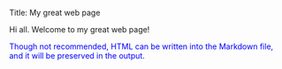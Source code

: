 Title: My great web page

Hi all. Welcome to my great web page!

<!--
HTML comments are removed before the conversion to HTML.
Therefore this comment will not appear in the output file.
-->

<span style="color: blue;">Though not recommended, HTML can be
written into the Markdown file, and it will be preserved
in the output.</span>
